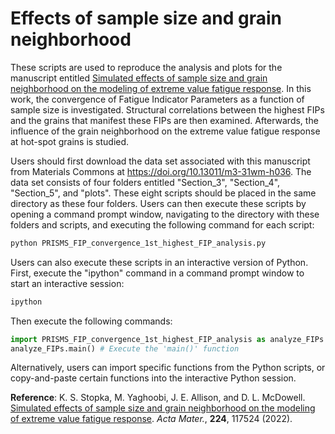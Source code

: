 # Effects of sample size and grain neighborhood

  These scripts are used to reproduce the analysis and plots for the manuscript entitled [Simulated effects of sample size and grain neighborhood on the modeling of extreme value fatigue response](https://doi.org/10.1016/j.actamat.2021.117524). In this work, the convergence of Fatigue Indicator Parameters as a function of sample size is investigated. Structural correlations between the highest FIPs and the grains that manifest these FIPs are then examined. Afterwards, the influence of the grain neighborhood on the extreme value fatigue response at hot-spot grains is studied.
  
  Users should first download the data set associated with this manuscript from Materials Commons at https://doi.org/10.13011/m3-31wm-h036. The data set consists of four folders entitled "Section_3", "Section_4", "Section_5", and "plots". These eight scripts should be placed in the same directory as these four folders. Users can then execute these scripts by opening a command prompt window, navigating to the directory with these folders and scripts, and executing the following command for each script:
 
  ```bash
  python PRISMS_FIP_convergence_1st_highest_FIP_analysis.py
  ```
  
  Users can also execute these scripts in an interactive version of Python. First, execute the "ipython" command in a command prompt window to start an interactive session:
  
  ```bash
  ipython
  ```
  
  Then execute the following commands:
  
  ```python
  import PRISMS_FIP_convergence_1st_highest_FIP_analysis as analyze_FIPs # Import the script
  analyze_FIPs.main() # Execute the 'main()' function
  ```
  
  Alternatively, users can import specific functions from the Python scripts, or copy-and-paste certain functions into the interactive Python session.
  
  
  <B>Reference</B>:  K. S. Stopka, M. Yaghoobi, J. E. Allison, and D. L. McDowell. [Simulated effects of sample size and grain neighborhood on the modeling of extreme value fatigue response](https://doi.org/10.1016/j.actamat.2021.117524). <i>Acta Mater.</i>, <b>224</b>, 117524 (2022).